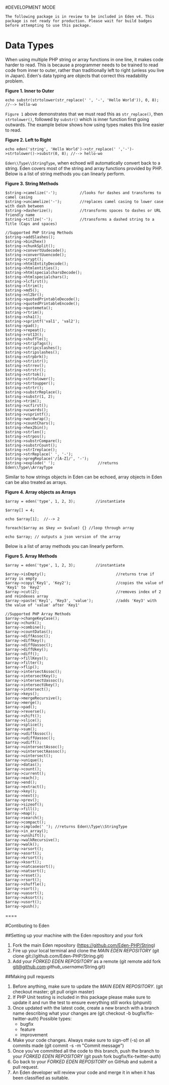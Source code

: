 #DEVELOPMENT MODE

```
The following package is in review to be included in Eden v4. This package is not ready for production. Please wait for build badges before attempting to use this package.
```


# Data Types

When using multiple PHP string or array functions in one line, it makes code harder to read. This is because a programmer needs to be trained to read code from inner to outer, rather than traditionally left to right (unless you live in Japan). Eden's data typing are objects that correct this readability problem.

**Figure 1. Inner to Outer**

	echo substr(strtolower(str_replace(' ', '-', 'Hello World')), 0, 8); //--> hello-wo

`Figure 1` above demonstrates that we must read this as `str_replace()`, then `strtolower()`, followed by `substr()` which is inner function first going outwards. The example below shows how using types makes this line easier to read.

**Figure 2. Left to Right**

	echo eden('string', 'Hello World')->str_replace(' ','-')->strtolower()->substr(0, 8); //--> hello-wo

`Eden\\Type\\StringType`, when echoed will automatically convert back to a string. Eden covers most of the string and array functions provided by PHP. Below is a list of string methods you can linearly perform.

**Figure 3. String Methods**

	$string->camelize('-');          //looks for dashes and transforms to camel casing
	$string->uncamelize('-');        //replaces camel casing to lower case with dash between
	$string->dasherize();            //transforms spaces to dashes or URL friendly name
	$string->titlze('-');            //transforms a dashed string to a Title (Caps and spaces)
	 
	//Supported PHP String Methods
	$string->addSlashes();
	$string->bin2hex()
	$string->chunkSplit();
	$string->convertUudecode();  
	$string->convertUuencode();
	$string->crypt();    
	$string->htmlEntityDecode();
	$string->htmlentities(); 
	$string->htmlspecialcharsDecode();
	$string->htmlspecialchars(); 
	$string->lcfirst();
	$string->ltrim();    
	$string->md5();
	$string->nl2br();    
	$string->quotedPrintableDecode();
	$string->quotedPrintableEncode();    
	$string->quotemeta();
	$string->rtrim();    
	$string->sha1();
	$string->sprintf('val1', 'val2');    
	$string->pad();
	$string->repeat();   
	$string->rot13();
	$string->shuffle();  
	$string->stripTags();
	$string->stripcslashes();    
	$string->stripslashes();
	$string->strpbrk();  
	$string->stristr();
	$string->strrev();   
	$string->strstr();
	$string->strtok();   
	$string->strtolower();
	$string->strtoupper();   
	$string->strtr();
	$string->substrReplace();    
	$string->substr(1, 2);
	$string->trim(); 
	$string->ucfirst();
	$string->ucwords();  
	$string->vsprintf();
	$string->wordwrap(); 
	$string->countChars();
	$string->hex2bin();  
	$string->strlen();
	$string->strpos();   
	$string->substrCompare();
	$string->substrCount();  
	$string->strIreplace();
	$string->strReplace(' ', '-');
	$string->pregReplace('/[A-Z]/', '-');
	$string->explode(' ');                   //returns Eden\\Type\\ArrayType

Similar to how strings objects in Eden can be echoed, array objects in Eden can be also treated as arrays.

**Figure 4. Array objects as Arrays**

	$array = eden('type', 1, 2, 3);         //instantiate
	 
	$array[] = 4;
	 
	echo $array[1];  //--> 2
	 
	foreach($array as $key => $value) {} //loop through array
	 
	echo $array; // outputs a json version of the array

Below is a list of array methods you can linearly perform.

**Figure 5. Array Methods**

	$array = eden('type', 1, 2, 3);         //instantiate
	 
	$array->isEmpty();                               //returns true if array is empty
	$array->copy('Key1', 'Key2');                    //copies the value of 'Key1' to 'Key2'
	$array->cut(2);                                  //removes index of 2 and reindexes array
	$array->paste('Key1', 'Key3', 'value');          //adds 'Key3' with the value of 'value' after 'Key1'
	 
	//Supported PHP Array Methods
	$array->changeKeyCase();
	$array->chunk();
	$array->combine();
	$array->countDatas();
	$array->diffAssoc();
	$array->diffKey();
	$array->diffUassoc();
	$array->diffUkey();
	$array->diff();
	$array->fillKeys();
	$array->filter();
	$array->flip();
	$array->intersectAssoc();
	$array->intersectKey();
	$array->intersectUassoc();
	$array->intersectUkey();
	$array->intersect();
	$array->keys();
	$array->mergeRecursive();
	$array->merge();
	$array->pad();
	$array->reverse();
	$array->shift();
	$array->slice();
	$array->splice();
	$array->sum();
	$array->udiffAssoc();
	$array->udiffUassoc();
	$array->udiff();
	$array->uintersectAssoc();
	$array->uintersectAassoc();
	$array->uintersect();
	$array->unique();
	$array->datas();
	$array->count();
	$array->current();
	$array->each();
	$array->end();
	$array->extract();
	$array->key();
	$array->next();
	$array->prev();
	$array->sizeof();
	$array->fill();
	$array->map();
	$array->search();
	$array->compact();
	$array->implode(' '); //returns Eden\\Type\\StringType
	$array->in_array();
	$array->unshift();
	$array->walkRecursive();
	$array->walk();
	$array->arsort();
	$array->asort();
	$array->krsort();
	$array->ksort();
	$array->natcasesort();
	$array->natsort();
	$array->reset();
	$array->rsort();
	$array->shuffle();
	$array->sort();
	$array->uasort();
	$array->uksort();
	$array->usort();
	$array->push();

====

#Contibuting to Eden

##Setting up your machine with the Eden repository and your fork

1. Fork the main Eden repository (https://github.com/Eden-PHP/String)
2. Fire up your local terminal and clone the *MAIN EDEN REPOSITORY* (git clone git://github.com/Eden-PHP/String.git)
3. Add your *FORKED EDEN REPOSITORY* as a remote (git remote add fork git@github.com:*github_username*/String.git)

##Making pull requests

1. Before anything, make sure to update the *MAIN EDEN REPOSITORY*. (git checkout master; git pull origin master)
2. If PHP Unit testing is included in this package please make sure to update it and run the test to ensure everything still works (phpunit)
3. Once updated with the latest code, create a new branch with a branch name describing what your changes are (git checkout -b bugfix/fix-twitter-auth)
    Possible types:
    - bugfix
    - feature
    - improvement
4. Make your code changes. Always make sure to sign-off (-s) on all commits made (git commit -s -m "Commit message")
5. Once you've committed all the code to this branch, push the branch to your *FORKED EDEN REPOSITORY* (git push fork bugfix/fix-twitter-auth)
6. Go back to your *FORKED EDEN REPOSITORY* on GitHub and submit a pull request.
7. An Eden developer will review your code and merge it in when it has been classified as suitable.